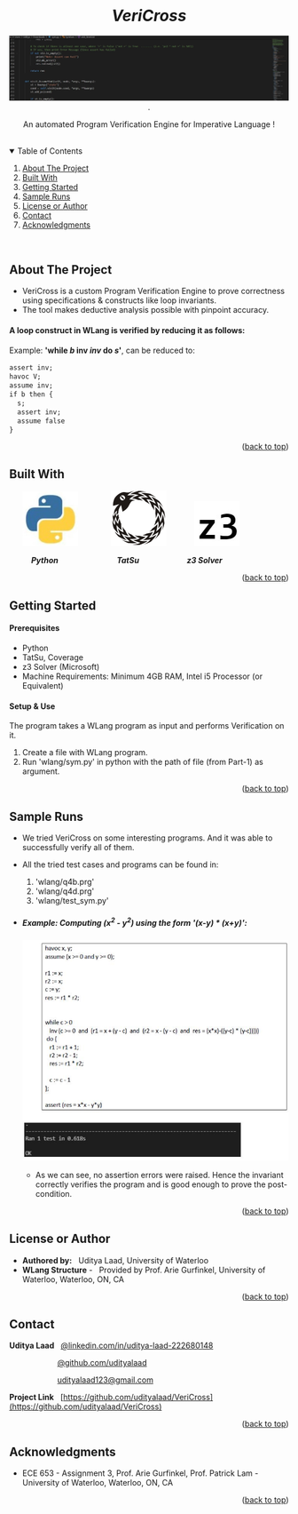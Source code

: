 <!-- Reference:
https://github.com/othneildrew/Best-README-Template -->
<a name="readme-top"></a>


<!-- PROJECT LOGO -->
<br />
<div align="center">
  <h1><i>VeriCross</i></h1>


  
  <img src="Read_Me_Content/top_label.jpg" alt="top_label.jpg">
  .

  <p align="center">
    An automated Program Verification Engine for Imperative Language !
  </p>
</div>

<br>

<!-- TABLE OF CONTENTS -->
<details open>
  <summary>Table of Contents</summary>
  <ol>
    <li><a href="#about-the-project">About The Project</a></li>
    <li><a href="#built-with">Built With</a></li>
    <li><a href="#getting-started">Getting Started</a></li>
    <li><a href="#sample-runs">Sample Runs</a></li>
    <li><a href="#license-or-author">License or Author</a></li>
    <li><a href="#contact">Contact</a></li>
    <li><a href="#acknowledgments">Acknowledgments</a></li>
  </ol>
</details>

<br>

<!-- ABOUT THE PROJECT -->
## About The Project
  *	VeriCross is a custom Program Verification Engine to prove correctness using specifications & constructs like loop invariants.
  *	The tool makes deductive analysis possible with pinpoint accuracy.


  #### A loop construct in WLang is verified by reducing it as follows:
  Example: <b>'while <i>b</i> inv <i>inv</i> do <i>s</i>'</b>, can be reduced to:
    
    assert inv;
    havoc V;
    assume inv;
    if b then {
      s;
      assert inv;
      assume false
    }
    
  <p align="right">(<a href="#readme-top">back to top</a>)</p>

## Built With
  &nbsp; &nbsp; &nbsp; <img src="Read_Me_Content/Tech/Python.JPG" alt="Python" width="100"> &nbsp; &nbsp; &nbsp; &nbsp; &nbsp; &nbsp; &nbsp; <img src="Read_Me_Content/Tech/TatSu.png" alt="Tatsu" width="100"> &nbsp; &nbsp; &nbsp; &nbsp; &nbsp; &nbsp; <img src="Read_Me_Content/Tech/Z3.jpg" alt="Apache_Cordova">

  &nbsp; &nbsp; &nbsp; &nbsp; &nbsp; <b><i> Python </i></b> &nbsp; &nbsp; &nbsp; &nbsp; &nbsp; &nbsp; &nbsp; &nbsp; &nbsp; &nbsp; &nbsp; &nbsp; &nbsp; <b><i> TatSu </i></b> &nbsp; &nbsp; &nbsp; &nbsp; &nbsp; &nbsp; &nbsp; &nbsp; &nbsp; &nbsp;&nbsp; <b><i> z3 Solver </i></b>

  <p align="right">(<a href="#readme-top">back to top</a>)</p>



<!-- GETTING STARTED -->
## Getting Started
  #### Prerequisites
  * Python
  * TatSu, Coverage
  * z3 Solver (Microsoft)
  * Machine Requirements: Minimum 4GB RAM, Intel i5 Processor (or Equivalent)

  
  #### Setup & Use
  The program takes a WLang program as input and performs Verification on it.
  1. Create a file with WLang program.
  2. Run 'wlang/sym.py' in python with the path of file (from Part-1) as argument.

  <p align="right">(<a href="#readme-top">back to top</a>)</p>

<!-- Sample Runs -->
## Sample Runs
  * We tried VeriCross on some interesting programs. And it was able to successfully verify all of them.
  * All the tried test cases and programs can be found in:
    1. 'wlang/q4b.prg'
    2. 'wlang/q4d.prg'
    3. 'wlang/test_sym.py'

  * ##### Example: Computing (x<sup>2</sup> - y<sup>2</sup>) using the form '(x-y) * (x+y)':
    <p align="center"><img src="Read_Me_Content/Implementation/Example_1.JPG" alt="Example_1.JPG"></p>

    * As we can see, no assertion errors were raised. Hence the invariant correctly verifies the program and is good enough to prove the post-condition.

  <p align="right">(<a href="#readme-top">back to top</a>)</p>

<!-- LICENSE -->
## License or Author
  * <b>Authored by:</b> &nbsp; Uditya Laad, University of Waterloo
  * <b>WLang Structure</b> - &nbsp; Provided by Prof. Arie Gurfinkel, University of Waterloo, Waterloo, ON, CA

  <p align="right">(<a href="#readme-top">back to top</a>)</p>



<!-- CONTACT -->
## Contact
  <b>Uditya Laad</b> &nbsp; [@linkedin.com/in/uditya-laad-222680148](https://www.linkedin.com/in/uditya-laad-222680148/)
  
  &nbsp; &nbsp; &nbsp; &nbsp; &nbsp; &nbsp; &nbsp; &nbsp; &nbsp; &nbsp; &nbsp; [@github.com/udityalaad](https://github.com/udityalaad)
  
  &nbsp; &nbsp; &nbsp; &nbsp; &nbsp; &nbsp; &nbsp; &nbsp; &nbsp; &nbsp; &nbsp; udityalaad123@gmail.com

  <b>Project Link</b> &nbsp; [https://github.com/udityalaad/VeriCross](https://github.com/udityalaad/VeriCross)

  <p align="right">(<a href="#readme-top">back to top</a>)</p>



<!-- ACKNOWLEDGMENTS -->
## Acknowledgments
  * ECE 653 - Assignment 3, Prof. Arie Gurfinkel, Prof. Patrick Lam - University of Waterloo, Waterloo, ON, CA

  <p align="right">(<a href="#readme-top">back to top</a>)</p>
